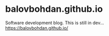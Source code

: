# balovbohdan.github.io
Software development blog.
This is still in dev...
https://balovbohdan.github.io/

